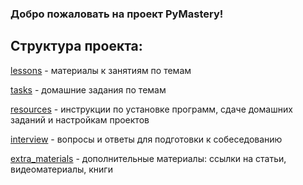 ### Добро пожаловать на проект PyMastery!

## Структура проекта:

[lessons](https://github.com/Jules57/PyMastery/tree/dev/lessons) - материалы к занятиям по темам

[tasks]() - домашние задания по темам

[resources](https://github.com/Jules57/PyMastery/tree/dev/resources) - инструкции по установке программ, сдаче домашних заданий и настройкам проектов

[interview]() - вопросы и ответы для подготовки к собеседованию

[extra_materials]() - дополнительные материалы: ссылки на статьи, видеоматериалы, книги

